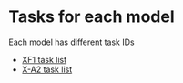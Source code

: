 # Tasks for each model

Each model has different task IDs

- [XF1 task list](tasks_xf1.md)
- [X-A2 task list](tasks_xa2.md)
